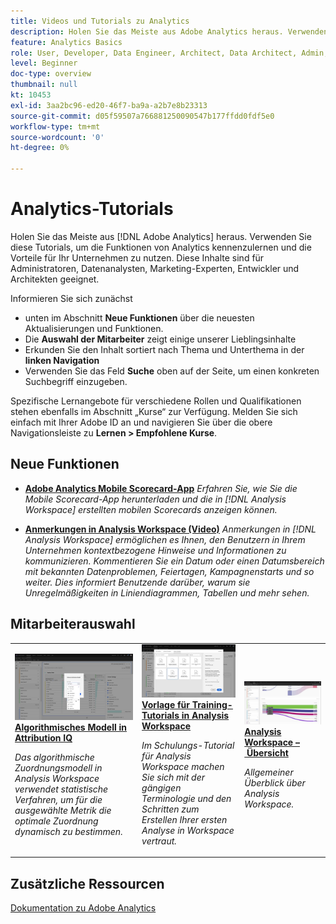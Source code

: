 ```yaml
---
title: Videos und Tutorials zu Analytics
description: Holen Sie das Meiste aus Adobe Analytics heraus. Verwenden Sie diese Tutorials, um die Funktionen von Analytics kennenzulernen und die Vorteile für Ihr Unternehmen zu nutzen. Diese Inhalte sind für Administratoren, Datenanalysten, Marketing-Experten, Entwickler und Architekten geeignet.
feature: Analytics Basics
role: User, Developer, Data Engineer, Architect, Data Architect, Admin, Leader
level: Beginner
doc-type: overview
thumbnail: null
kt: 10453
exl-id: 3aa2bc96-ed20-46f7-ba9a-a2b7e8b23313
source-git-commit: d05f59507a766881250090547b177ffdd0fdf5e0
workflow-type: tm+mt
source-wordcount: '0'
ht-degree: 0%

---
```




# Analytics-Tutorials

Holen Sie das Meiste aus [!DNL Adobe Analytics] heraus. Verwenden Sie diese Tutorials, um die Funktionen von Analytics kennenzulernen und die Vorteile für Ihr Unternehmen zu nutzen. Diese Inhalte sind für Administratoren, Datenanalysten, Marketing-Experten, Entwickler und Architekten geeignet.

Informieren Sie sich zunächst

* unten im Abschnitt **Neue Funktionen** über die neuesten Aktualisierungen und Funktionen.
* Die **Auswahl der Mitarbeiter** zeigt einige unserer Lieblingsinhalte
* Erkunden Sie den Inhalt sortiert nach Thema und Unterthema in der **linken Navigation**
* Verwenden Sie das Feld **Suche** oben auf der Seite, um einen konkreten Suchbegriff einzugeben.

Spezifische Lernangebote für verschiedene Rollen und Qualifikationen stehen ebenfalls im Abschnitt „Kurse“ zur Verfügung. Melden Sie sich einfach mit Ihrer Adobe ID an und navigieren Sie über die obere Navigationsleiste zu **Lernen > Empfohlene Kurse**.

<div id="whats-new-section">

## Neue Funktionen

* **[Adobe Analytics Mobile Scorecard-App](additional-tools/analytics-dashboards/adobe-analytics-dashboards-in-app-experience.md)**
   *Erfahren Sie, wie Sie die Mobile Scorecard-App herunterladen und die in [!DNL Analysis Workspace] erstellten mobilen Scorecards anzeigen können.*

* **[Anmerkungen in Analysis Workspace (Video)](analysis-workspace/navigating-workspace-projects/annotations-in-analysis-workspace.md)**
   *Anmerkungen in [!DNL Analysis Workspace] ermöglichen es Ihnen, den Benutzern in Ihrem Unternehmen kontextbezogene Hinweise und Informationen zu kommunizieren. Kommentieren Sie ein Datum oder einen Datumsbereich mit bekannten Datenproblemen, Feiertagen, Kampagnenstarts und so weiter. Dies informiert Benutzende darüber, warum sie Unregelmäßigkeiten in Liniendiagrammen, Tabellen und mehr sehen.*

</div>

<div id="recs-overview-body-1"></div>
<div id="recs-overview-body-2"></div>
<div id="recs-overview-body-3"></div>
<div id="recs-overview-body-4"></div>
<div id="recs-overview-body-5"></div>
<div id="recs-overview-body-6"></div>

<div id="staff-picks-section">

## Mitarbeiterauswahl

<table>
<tr>
  <td>
    <a href="analysis-workspace/attribution-iq/algorithmic-model-in-attribution-iq.md">
      <img alt="Algorithmisches Modell in Attribution IQ" src="assets/36205.jpg" />
    </a>
    <div>
      <a href="analysis-workspace/attribution-iq/algorithmic-model-in-attribution-iq.md">
    <strong>Algorithmisches Modell in Attribution IQ</strong>
    </a>
    </div>
    <p>
    <em>Das algorithmische Zuordnungsmodell in Analysis Workspace verwendet statistische Verfahren, um für die ausgewählte Metrik die optimale Zuordnung dynamisch zu bestimmen.</em>
    <p>
  </td>
   <td>
    <a href="analysis-workspace/navigating-workspace-projects/training-tutorial-template-in-analysis-workspace.md">
      <img alt="Vorlage für Trainings-Tutorials in Analysis Workspace" src="assets/33773.jpg" />
    </a>
    <div>
      <a href="analysis-workspace/navigating-workspace-projects/training-tutorial-template-in-analysis-workspace.md">
    <strong>Vorlage für Training-Tutorials in Analysis Workspace</strong>
    </a>
    </div>
    <p>
    <em>Im Schulungs-Tutorial für Analysis Workspace machen Sie sich mit der gängigen Terminologie und den Schritten zum Erstellen Ihrer ersten Analyse in Workspace vertraut.</em>
    <p>
  </td>
  <td>
    <a href="analysis-workspace/analysis-workspace-basics/analysis-workspace-overview.md">
      <img alt="Miniaturbild für das Video „Übersicht zu Analysis Workspace“" src="assets/thumb_analysis-workspace-overview.png" />
    </a>
    <div>
      <a href="analysis-workspace/analysis-workspace-basics/analysis-workspace-overview.md">
    <strong>Analysis Workspace – Übersicht</strong>
    </a>
    </div>
    <p>
    <em>Allgemeiner Überblick über Analysis Workspace.</em>
    <p>
  </td>
</tr>
</table>

</div>

## Zusätzliche Ressourcen

[Dokumentation zu Adobe Analytics](https://experienceleague.adobe.com/docs/analytics.html?lang=de)
